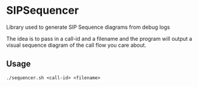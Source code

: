 SIPSequencer
============

Library used to generate SIP Sequence diagrams from debug logs

The idea is to pass in a call-id and a filename and the program will output a visual sequence diagram of the call flow you care about.

## Usage
`./sequencer.sh <call-id> <filename>`
